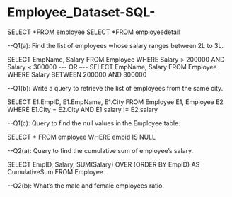 # Employee_Dataset-SQL-

SELECT *FROM employee
SELECT *FROM employeedetail

--Q1(a): Find the list of employees whose salary ranges between 2L to 3L.

SELECT EmpName, Salary FROM Employee
WHERE Salary > 200000 AND Salary < 300000
--- OR –--
SELECT EmpName, Salary FROM Employee
WHERE Salary BETWEEN 200000 AND 300000

--Q1(b): Write a query to retrieve the list of employees from the same city.

SELECT E1.EmpID, E1.EmpName, E1.City
FROM Employee E1, Employee E2
WHERE E1.City = E2.City AND E1.salary != E2.salary

--Q1(c): Query to find the null values in the Employee table.

SELECT * FROM employee
WHERE empid IS NULL

--Q2(a): Query to find the cumulative sum of employee’s salary.

SELECT EmpID, Salary, SUM(Salary) OVER (ORDER BY EmpID) AS CumulativeSum
FROM Employee

--Q2(b): What’s the male and female employees ratio.
